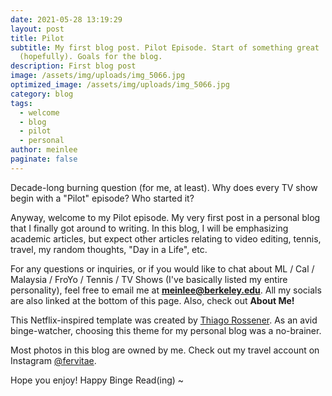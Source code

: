```yaml
---
date: 2021-05-28 13:19:29
layout: post
title: Pilot
subtitle: My first blog post. Pilot Episode. Start of something great
  (hopefully). Goals for the blog.
description: First blog post
image: /assets/img/uploads/img_5066.jpg
optimized_image: /assets/img/uploads/img_5066.jpg
category: blog
tags:
  - welcome
  - blog
  - pilot
  - personal
author: meinlee
paginate: false
---
```

Decade-long burning question (for me, at least). Why does every TV show begin with a "Pilot" episode? Who started it? 

Anyway, welcome to my Pilot episode. My very first post in a personal blog that I finally got around to writing. In this blog, I will be emphasizing academic articles, but expect other articles relating to video editing, tennis, travel, my random thoughts, "Day in a Life", etc.  

For any questions or inquiries, or if you would like to chat about ML / Cal / Malaysia / FroYo / Tennis / TV Shows (I've basically listed my entire personality), feel free to email me at **meinlee@berkeley.edu**. All my socials are also linked at the bottom of this page. Also, check out **About Me!** 

This Netflix-inspired template was created by [Thiago Rossener](https://rossener.com/). As an avid binge-watcher,  choosing this theme for my personal blog was a no-brainer. 

Most photos in this blog are owned by me. Check out my travel account on Instagram [@fervitae](https://www.instagram.com/fervitae/?hl=en).

Hope you enjoy! Happy Binge Read(ing) ~